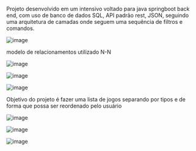 Projeto desenvolvido em um intensivo voltado para java springboot back end, com uso de banco de dados SQL, API padrão rest, JSON, seguindo uma arquitetura de camadas onde seguem uma sequência de filtros e comandos.

![image](https://github.com/user-attachments/assets/2367315a-a304-447f-af73-30b108c8ff7f)

modelo de relacionamentos utilizado N-N

![image](https://github.com/user-attachments/assets/729b4aea-3fa5-4788-b36c-873e0d940cf8)

![image](https://github.com/user-attachments/assets/3f63d49a-8ebc-44e4-ba6b-91c92fffe0f5)

![image](https://github.com/user-attachments/assets/70509e03-1e79-44f2-bbb8-f35aa4126770)

Objetivo do projeto é fazer uma lista de jogos separando por tipos e de forma que possa ser reordenado pelo usuário

![image](https://github.com/user-attachments/assets/99e14e6d-3976-4152-b6f4-118feb2db06f)

![image](https://github.com/user-attachments/assets/faad6a6f-9f39-4aba-aa65-28fe5e7924fb)

![image](https://github.com/user-attachments/assets/33a3af89-5546-4608-b5f4-1825597b819b)
